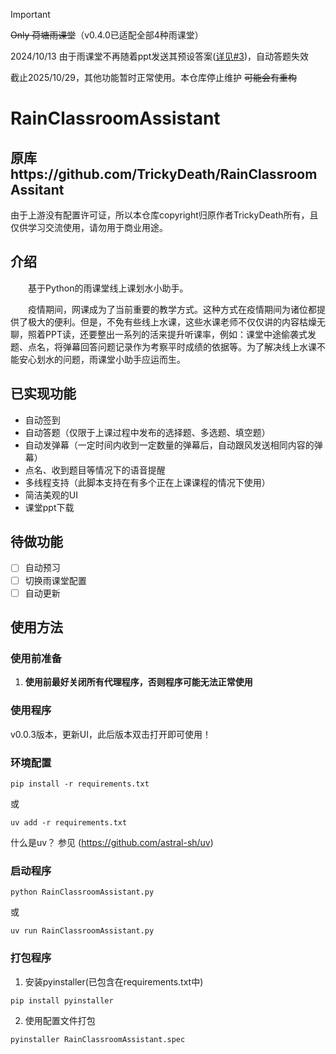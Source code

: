 > [!IMPORTANT]
> ~~Only 荷塘雨课堂~~（v0.4.0已适配全部4种雨课堂）
>
> 2024/10/13 由于雨课堂不再随着ppt发送其预设答案([详见#3](https://github.com/travellerse/RainClassroomAssistant/issues/3))，自动答题失效
>
> 截止2025/10/29，其他功能暂时正常使用。本仓库停止维护 ~~可能会有重构~~

# RainClassroomAssistant
## 原库https://github.com/TrickyDeath/RainClassroomAssitant
由于上游没有配置许可证，所以本仓库copyright归原作者TrickyDeath所有，且仅供学习交流使用，请勿用于商业用途。

## 介绍
&emsp;&emsp;基于Python的雨课堂线上课划水小助手。

&emsp;&emsp;疫情期间，网课成为了当前重要的教学方式。这种方式在疫情期间为诸位都提供了极大的便利。但是，不免有些线上水课，这些水课老师不仅仅讲的内容枯燥无聊，照着PPT读，还要整出一系列的活来提升听课率，例如：课堂中途偷袭式发题、点名，将弹幕回答问题记录作为考察平时成绩的依据等。为了解决线上水课不能安心划水的问题，雨课堂小助手应运而生。
## 已实现功能
 - 自动签到
 - 自动答题（仅限于上课过程中发布的选择题、多选题、填空题）
 - 自动发弹幕（一定时间内收到一定数量的弹幕后，自动跟风发送相同内容的弹幕）
 - 点名、收到题目等情况下的语音提醒
 - 多线程支持（此脚本支持在有多个正在上课课程的情况下使用）
 - 简洁美观的UI
 - 课堂ppt下载
## 待做功能
- [ ] 自动预习
- [ ] 切换雨课堂配置
- [ ] 自动更新
## 使用方法
### 使用前准备
1. **使用前最好关闭所有代理程序，否则程序可能无法正常使用**
### 使用程序
v0.0.3版本，更新UI，此后版本双击打开即可使用！
### 环境配置
```shell
pip install -r requirements.txt
```
或
```shell
uv add -r requirements.txt
```

什么是uv？
参见 (https://github.com/astral-sh/uv)
### 启动程序
```shell
python RainClassroomAssistant.py
```
或
```shell
uv run RainClassroomAssistant.py
```
### 打包程序
1. 安装pyinstaller(已包含在requirements.txt中)
```shell
pip install pyinstaller
```
2. 使用配置文件打包
```shell
pyinstaller RainClassroomAssistant.spec
```
